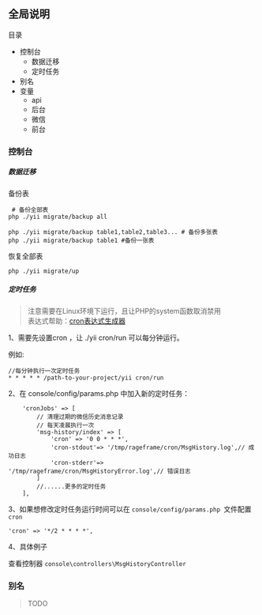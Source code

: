 ## 全局说明

目录

- 控制台
  - 数据迁移
  - 定时任务
- 别名
- 变量
  - api
  - 后台
  - 微信
  - 前台

### 控制台

##### 数据迁移

备份表

```
 # 备份全部表
php ./yii migrate/backup all
 
php ./yii migrate/backup table1,table2,table3... # 备份多张表
php ./yii migrate/backup table1 #备份一张表
```

恢复全部表

```
php ./yii migrate/up
```

##### 定时任务

> 注意需要在Linux环境下运行，且让PHP的system函数取消禁用  
> 表达式帮助：[cron表达式生成器](http://cron.qqe2.com/)

1、需要先设置cron ，让 ./yii cron/run 可以每分钟运行。

例如:

```
//每分钟执行一次定时任务
* * * * * /path-to-your-project/yii cron/run
```

2、在 console/config/params.php 中加入新的定时任务：

```
    'cronJobs' => [
        // 清理过期的微信历史消息记录
        // 每天凌晨执行一次
        'msg-history/index' => [
            'cron' => '0 0 * * *',
            'cron-stdout'=> '/tmp/rageframe/cron/MsgHistory.log',// 成功日志
            'cron-stderr'=> '/tmp/rageframe/cron/MsgHistoryError.log',// 错误日志
        ]
        //......更多的定时任务
    ],
```

3、如果想修改定时任务运行时间可以在 `console/config/params.php `文件配置 `cron`

```
'cron' => '*/2 * * * *',
```

4、具体例子

查看控制器 `console\controllers\MsgHistoryController`

### 别名

> TODO